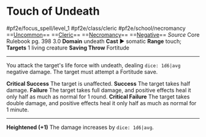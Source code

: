 # Touch of Undeath
#pf2e/focus_spell/level_1 #pf2e/class/cleric #pf2e/school/necromancy 
==[Uncommon](../../../rules/traits/uncommon.md)== ==[Cleric](../../../rules/traits/cleric.md)== ==[Necromancy](../../../rules/traits/necromancy.md)== ==[Negative](../../../rules/traits/negative.md)==
*Source* Core Rulebook pg. 398 3.0
**Domain** undeath
**Cast** ► somatic
**Range** touch; **Targets** 1 living creature
**Saving Throw** Fortitude

---
You attack the target's life force with undeath, dealing `dice: 1d6|avg` negative damage. The target must attempt a Fortitude save.

**Critical Success** The target is unaffected.
**Success** The target takes half damage.
**Failure** The target takes full damage, and positive effects heal it only half as much as normal for 1 round.
**Critical Failure** The target takes double damage, and positive effects heal it only half as much as normal for 1 minute.

<hr>

**Heightened (+1)** The damage increases by `dice: 1d6|avg`.